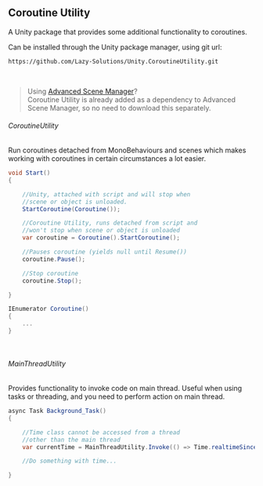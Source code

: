 ## Coroutine Utility

A Unity package that provides some additional functionality to coroutines.

Can be installed through the Unity package manager, using git url:
```
https://github.com/Lazy-Solutions/Unity.CoroutineUtility.git
```
</br>

> Using [Advanced Scene Manager](https://github.com/Lazy-Solutions/advanced-scene-manager)?\
> Coroutine Utility is already added as a dependency to Advanced Scene Manager, so no need to download this separately.

###### CoroutineUtility
Run coroutines detached from MonoBehaviours and scenes which makes working with coroutines in certain circumstances a lot easier.

```csharp
void Start()
{

    //Unity, attached with script and will stop when
    //scene or object is unloaded.
    StartCoroutine(Coroutine());

    //Coroutine Utility, runs detached from script and
    //won't stop when scene or object is unloaded
    var coroutine = Coroutine().StartCoroutine();

    //Pauses coroutine (yields null until Resume())
    coroutine.Pause();

    //Stop coroutine
    coroutine.Stop();

}

IEnumerator Coroutine()
{
    ...
}
```
</br>

###### MainThreadUtility
Provides functionality to invoke code on main thread. Useful when using tasks or threading, and you need to perform action on main thread.

```csharp
async Task Background_Task()
{

    //Time class cannot be accessed from a thread
    //other than the main thread
    var currentTime = MainThreadUtility.Invoke(() => Time.realtimeSinceStartup);

    //Do something with time...

}
```
